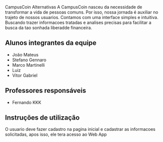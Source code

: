 CampusCoin Alternativas
A CampusCoin nasceu da necessidade de transformar a vida de pessoas comuns. Por isso, nossa jornada é auxiliar no trajeto de nossos usuarios. Contamos com uma interface simples e intuitiva. Buscando trazer informacoes tratadas e analises precisas para facilitar a busca da tao sonhada liberadde financeira.

## Alunos integrantes da equipe

* João Mateus 
* Stefano Gennaro
* Marco Martinelli
* Luiz
* Vitor Gabriel

## Professores responsáveis

* Fernando KKK

## Instruções de utilização

O usuario deve fazer cadastro na pagina inicial e cadastrar as informacoes solicitadas, apos isso, ele tera acesso ao Web App
